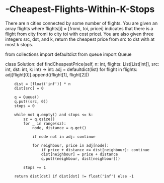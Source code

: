 # -Cheapest-Flights-Within-K-Stops
There are n cities connected by some number of flights. You are given an array flights where flights[i] = [fromi, toi, pricei] indicates that there is a flight from city fromi to city toi with cost pricei.  You are also given three integers src, dst, and k, return the cheapest price from src to dst with at most k stops. 

from collections import defaultdict
from queue import Queue

class Solution:
    def findCheapestPrice(self, n: int, flights: List[List[int]], src: int, dst: int, k: int) -> int:
        adj = defaultdict(list)
        for flight in flights:
            adj[flight[0]].append((flight[1], flight[2]))

        dist = [float('inf')] * n
        dist[src] = 0

        q = Queue()
        q.put((src, 0))
        stops = 0

        while not q.empty() and stops <= k:
            sz = q.qsize()
            for _ in range(sz):
                node, distance = q.get()

                if node not in adj: continue

                for neighbour, price in adj[node]:
                    if price + distance >= dist[neighbour]: continue
                    dist[neighbour] = price + distance
                    q.put((neighbour, dist[neighbour]))

            stops += 1

        return dist[dst] if dist[dst] != float('inf') else -1
